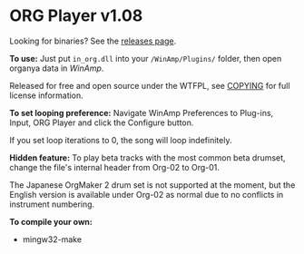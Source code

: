 ORG Player v1.08
================
Looking for binaries? See the [releases page](https://github.com/Yukitty/in_org/releases).

**To use:**
Just put `in_org.dll` into your `/WinAmp/Plugins/` folder, then open organya data in _WinAmp_.

Released for free and open source under the WTFPL, see [COPYING](https://raw.githubusercontent.com/Yukitty/in_org/master/COPYING) for full license information.

**To set looping preference:**
Navigate WinAmp Preferences to Plug-ins, Input, ORG Player and click the Configure button.

If you set loop iterations to 0, the song will loop indefinitely.

**Hidden feature:**
To play beta tracks with the most common beta drumset, change the file's internal header from Org-02 to Org-01.

The Japanese OrgMaker 2 drum set is not supported at the moment, but the English version is available under Org-02 as normal due to no conflicts in instrument numbering.

**To compile your own:**
- mingw32-make
